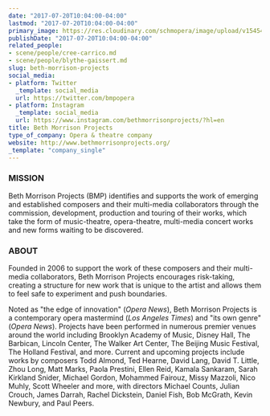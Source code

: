 ```yaml
---
date: "2017-07-20T10:04:00-04:00"
lastmod: "2017-07-20T10:04:00-04:00"
primary_image: https://res.cloudinary.com/schmopera/image/upload/v1545409169/media/webhook-uploads/1500559410903/065a91cb46b361cb8d63fea0b8a511a8_400x400.png.png
publishDate: "2017-07-20T10:04:00-04:00"
related_people:
- scene/people/cree-carrico.md
- scene/people/blythe-gaissert.md
slug: beth-morrison-projects
social_media:
- platform: Twitter
  _template: social_media
  url: https://twitter.com/bmpopera
- platform: Instagram
  _template: social_media
  url: https://www.instagram.com/bethmorrisonprojects/?hl=en
title: Beth Morrison Projects
type_of_company: Opera & theatre company
website: http://www.bethmorrisonprojects.org/
_template: "company_single"
---
```


### MISSION

Beth Morrison Projects (BMP) identifies and supports the work of emerging and established composers and their multi-media collaborators through the commission, development, production and touring of their works, which take the form of music-theatre, opera-theatre, multi-media concert works and new forms waiting to be discovered.
 
### ABOUT

Founded in 2006 to support the work of these composers and their multi-media collaborators, Beth Morrison Projects encourages risk-taking, creating a structure for new work that is unique to the artist and allows them to feel safe to experiment and push boundaries.

Noted as "the edge of innovation" (*Opera News*), Beth Morrison Projects is a contemporary opera mastermind (*Los Angeles Times*) and "its own genre" (*Opera News*). Projects have been performed in numerous premier venues around the world including Brooklyn Academy of Music, Disney Hall, The Barbican, Lincoln Center, The Walker Art Center, The Beijing Music Festival, The Holland Festival, and more.  Current and upcoming projects include works by composers Todd Almond, Ted Hearne, David Lang, David T. Little, Zhou Long, Matt Marks, Paola Prestini, Ellen Reid, Kamala Sankaram, Sarah Kirkland Snider, Michael Gordon, Mohammed Fairouz, Missy Mazzoli, Nico Muhly, Scott Wheeler and more, with directors Michael Counts, Julian Crouch, James Darrah, Rachel Dickstein, Daniel Fish, Bob McGrath, Kevin Newbury, and Paul Peers. 

